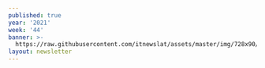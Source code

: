 ```yaml
---
published: true
year: '2021'
week: '44'
banner: >-
  https://raw.githubusercontent.com/itnewslat/assets/master/img/728x90/Banner-Resumen.jpg
layout: newsletter
---
```

